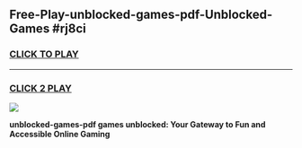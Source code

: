
## Free-Play-unblocked-games-pdf-Unblocked-Games #rj8ci
<h3>
<a href="https://news.freeplayer.one?title=unblocked-games-pdf&ref=8M">CLICK TO PLAY</a></h3>
<hr>

<h3>
<a href="https://news.freeplayer.one?title=unblocked-games-pdf&ref=8M">CLICK 2 PLAY</a>
  
</h3>

<a href="https://news.freeplayer.one?title=unblocked-games-pdf&ref=8M"><img src="https://clearcache.store/games.png"></a>


**unblocked-games-pdf games unblocked: Your Gateway to Fun and Accessible Online Gaming**
